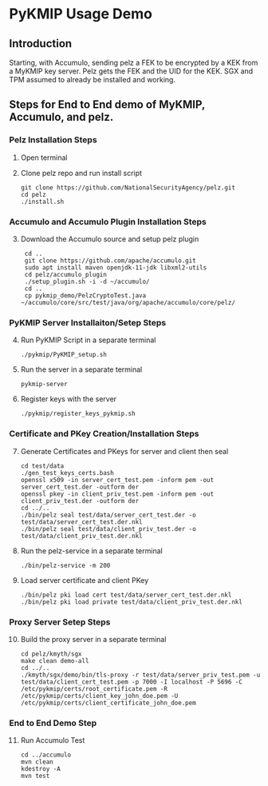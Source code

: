 # PyKMIP Usage Demo

## Introduction
Starting, with Accumulo, sending pelz a FEK to be encrypted by a KEK from a MyKMIP key server.  Pelz gets the FEK and the UID for the KEK.
SGX and TPM assumed to already be installed and working.

## Steps for End to End demo of MyKMIP, Accumulo, and pelz. 

### Pelz Installation Steps
1.  Open terminal
2.	Clone pelz repo and run install script

		git clone https://github.com/NationalSecurityAgency/pelz.git
		cd pelz
		./install.sh

### Accumulo and Accumulo Plugin Installation Steps 
3. Download the Accumulo source and setup pelz plugin

		cd ..
		git clone https://github.com/apache/accumulo.git
		sudo apt install maven openjdk-11-jdk libxml2-utils
		cd pelz/accumulo_plugin
		./setup_plugin.sh -i -d ~/accumulo/
		cd ..
		cp pykmip_demo/PelzCryptoTest.java ~/accumulo/core/src/test/java/org/apache/accumulo/core/pelz/

### PyKMIP Server Installaiton/Setep Steps
4.  Run PyKMIP Script in a separate terminal

		./pykmip/PyKMIP_setup.sh

5.  Run the server in a separate terminal

		pykmip-server

6.  Register keys with the server

		./pykmip/register_keys_pykmip.sh


### Certificate and PKey Creation/Installation Steps
7.	Generate Certificates and PKeys for server and client then seal

		cd test/data
		./gen_test_keys_certs.bash
		openssl x509 -in server_cert_test.pem -inform pem -out server_cert_test.der -outform der
		openssl pkey -in client_priv_test.pem -inform pem -out client_priv_test.der -outform der
		cd ../..
		./bin/pelz seal test/data/server_cert_test.der -o test/data/server_cert_test.der.nkl
		./bin/pelz seal test/data/client_priv_test.der -o test/data/client_priv_test.der.nkl

8.	Run the pelz-service in a separate terminal

		./bin/pelz-service -m 200

9.	Load server certificate and client PKey

		./bin/pelz pki load cert test/data/server_cert_test.der.nkl
		./bin/pelz pki load private test/data/client_priv_test.der.nkl

### Proxy Server Setep Steps
10.	Build the proxy server in a separate terminal

		cd pelz/kmyth/sgx
		make clean demo-all
		cd ../..
		./kmyth/sgx/demo/bin/tls-proxy -r test/data/server_priv_test.pem -u test/data/client_cert_test.pem -p 7000 -I localhost -P 5696 -C /etc/pykmip/certs/root_certificate.pem -R /etc/pykmip/certs/client_key_john_doe.pem -U /etc/pykmip/certs/client_certificate_john_doe.pem

### End to End Demo Step
11. Run Accumulo Test

		cd ../accumulo
		mvn clean
		kdestroy -A
		mvn test

